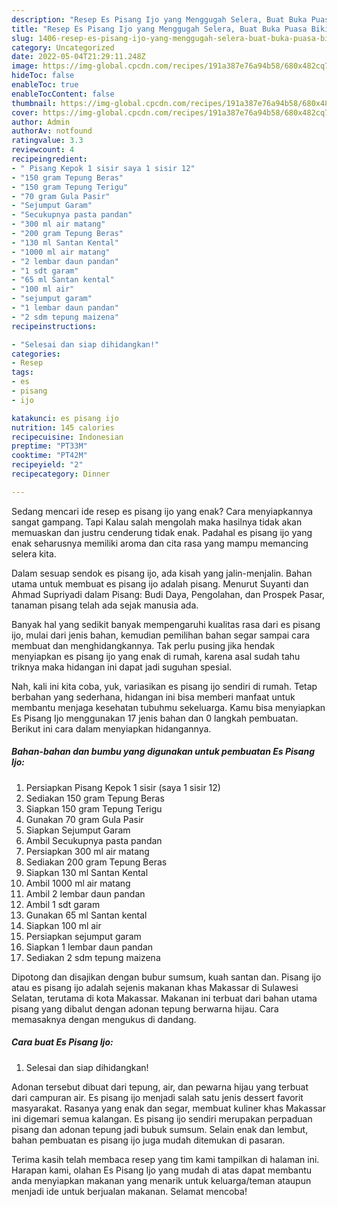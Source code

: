 ```yaml
---
description: "Resep Es Pisang Ijo yang Menggugah Selera, Buat Buka Puasa Bikin Ngiler"
title: "Resep Es Pisang Ijo yang Menggugah Selera, Buat Buka Puasa Bikin Ngiler"
slug: 1406-resep-es-pisang-ijo-yang-menggugah-selera-buat-buka-puasa-bikin-ngiler
category: Uncategorized
date: 2022-05-04T21:29:11.248Z
image: https://img-global.cpcdn.com/recipes/191a387e76a94b58/680x482cq70/es-pisang-ijo-foto-resep-utama.jpg
hideToc: false
enableToc: true
enableTocContent: false
thumbnail: https://img-global.cpcdn.com/recipes/191a387e76a94b58/680x482cq70/es-pisang-ijo-foto-resep-utama.jpg
cover: https://img-global.cpcdn.com/recipes/191a387e76a94b58/680x482cq70/es-pisang-ijo-foto-resep-utama.jpg
author: Admin
authorAv: notfound
ratingvalue: 3.3
reviewcount: 4
recipeingredient:
- " Pisang Kepok 1 sisir saya 1 sisir 12"
- "150 gram Tepung Beras"
- "150 gram Tepung Terigu"
- "70 gram Gula Pasir"
- "Sejumput Garam"
- "Secukupnya pasta pandan"
- "300 ml air matang"
- "200 gram Tepung Beras"
- "130 ml Santan Kental"
- "1000 ml air matang"
- "2 lembar daun pandan"
- "1 sdt garam"
- "65 ml Santan kental"
- "100 ml air"
- "sejumput garam"
- "1 lembar daun pandan"
- "2 sdm tepung maizena"
recipeinstructions:

- "Selesai dan siap dihidangkan!"
categories:
- Resep
tags:
- es
- pisang
- ijo

katakunci: es pisang ijo 
nutrition: 145 calories
recipecuisine: Indonesian
preptime: "PT33M"
cooktime: "PT42M"
recipeyield: "2"
recipecategory: Dinner

---
```



Sedang mencari ide resep es pisang ijo yang enak? Cara menyiapkannya sangat gampang. Tapi Kalau salah mengolah maka hasilnya tidak akan memuaskan dan justru cenderung tidak enak. Padahal es pisang ijo yang enak seharusnya memiliki aroma dan cita rasa yang mampu memancing selera kita.


Dalam sesuap sendok es pisang ijo, ada kisah yang jalin-menjalin. Bahan utama untuk membuat es pisang ijo adalah pisang. Menurut Suyanti dan Ahmad Supriyadi dalam Pisang: Budi Daya, Pengolahan, dan Prospek Pasar, tanaman pisang telah ada sejak manusia ada.

Banyak hal yang sedikit banyak mempengaruhi kualitas rasa dari es pisang ijo, mulai dari jenis bahan, kemudian pemilihan bahan segar sampai cara membuat dan menghidangkannya. Tak perlu pusing jika hendak menyiapkan es pisang ijo yang enak di rumah, karena asal sudah tahu triknya maka hidangan ini dapat jadi suguhan spesial.


Nah, kali ini kita coba, yuk, variasikan es pisang ijo sendiri di rumah. Tetap berbahan yang sederhana, hidangan ini bisa memberi manfaat untuk membantu menjaga kesehatan tubuhmu sekeluarga. Kamu bisa menyiapkan Es Pisang Ijo menggunakan 17 jenis bahan dan 0 langkah pembuatan. Berikut ini cara dalam menyiapkan hidangannya.

<!--inarticleads1-->

##### Bahan-bahan dan bumbu yang digunakan untuk pembuatan Es Pisang Ijo:

1. Persiapkan  Pisang Kepok 1 sisir (saya 1 sisir 12)
1. Sediakan 150 gram Tepung Beras
1. Siapkan 150 gram Tepung Terigu
1. Gunakan 70 gram Gula Pasir
1. Siapkan Sejumput Garam
1. Ambil Secukupnya pasta pandan
1. Persiapkan 300 ml air matang
1. Sediakan 200 gram Tepung Beras
1. Siapkan 130 ml Santan Kental
1. Ambil 1000 ml air matang
1. Ambil 2 lembar daun pandan
1. Ambil 1 sdt garam
1. Gunakan 65 ml Santan kental
1. Siapkan 100 ml air
1. Persiapkan sejumput garam
1. Siapkan 1 lembar daun pandan
1. Sediakan 2 sdm tepung maizena


Dipotong dan disajikan dengan bubur sumsum, kuah santan dan. Pisang ijo atau es pisang ijo adalah sejenis makanan khas Makassar di Sulawesi Selatan, terutama di kota Makassar. Makanan ini terbuat dari bahan utama pisang yang dibalut dengan adonan tepung berwarna hijau. Cara memasaknya dengan mengukus di dandang. 

<!--inarticleads2-->

##### Cara buat Es Pisang Ijo:


1. Selesai dan siap dihidangkan!

Adonan tersebut dibuat dari tepung, air, dan pewarna hijau yang terbuat dari campuran air. Es pisang ijo menjadi salah satu jenis dessert favorit masyarakat. Rasanya yang enak dan segar, membuat kuliner khas Makassar ini digemari semua kalangan. Es pisang ijo sendiri merupakan perpaduan pisang dan adonan tepung jadi bubuk sumsum. Selain enak dan lembut, bahan pembuatan es pisang ijo juga mudah ditemukan di pasaran. 

Terima kasih telah membaca resep yang tim kami tampilkan di halaman ini. Harapan kami, olahan Es Pisang Ijo yang mudah di atas dapat membantu anda menyiapkan makanan yang menarik untuk keluarga/teman ataupun menjadi ide untuk berjualan makanan. Selamat mencoba!
